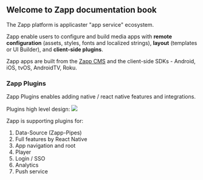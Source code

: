 ## Welcome to Zapp documentation book

The Zapp platform is applicaster "app service" ecosystem.

Zapp enable users to configure and build media apps with **remote configuration** (assets, styles, fonts and localized strings), **layout** (templates or UI Builder), and **client-side plugins**.

Zapp apps are built from the [Zapp CMS](http://zapp.applicaster.com) and the client-side SDKs -  Android, iOS, tvOS, AndroidTV, Roku.

### Zapp Plugins

Zapp Plugins enables adding native / react native features and integrations.

Plugins high level design:
![](/assets/process.png)

Zapp is supporting plugins for:
1. Data-Source (Zapp-Pipes)
2. Full features by React Native
3. App navigation and root
4. Player
5. Login / SSO
6. Analytics
7. Push service
